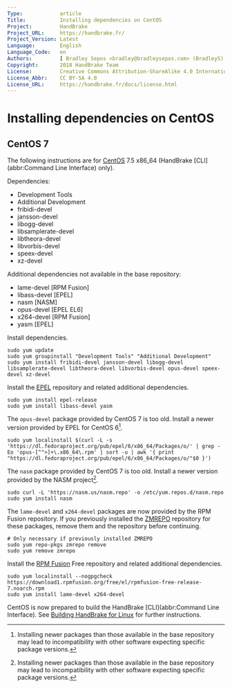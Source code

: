 ```yaml
---
Type:            article
Title:           Installing dependencies on CentOS
Project:         HandBrake
Project_URL:     https://handbrake.fr/
Project_Version: Latest
Language:        English
Language_Code:   en
Authors:         [ Bradley Sepos <bradley@bradleysepos.com> (BradleyS) ]
Copyright:       2018 HandBrake Team
License:         Creative Commons Attribution-ShareAlike 4.0 International
License_Abbr:    CC BY-SA 4.0
License_URL:     https://handbrake.fr/docs/license.html
---
```


Installing dependencies on CentOS
=================================

## CentOS 7

The following instructions are for [CentOS](https://centos.org) 7.5 x86_64 (HandBrake [CLI](abbr:Command Line Interface) only).

Dependencies:

- Development Tools
- Additional Development
- fribidi-devel
- jansson-devel
- libogg-devel
- libsamplerate-devel
- libtheora-devel
- libvorbis-devel
- speex-devel
- xz-devel

Additional dependencies not available in the base repository:

- lame-devel [RPM Fusion]
- libass-devel [EPEL]
- nasm [NASM]
- opus-devel [EPEL EL6]
- x264-devel [RPM Fusion]
- yasm [EPEL]

Install dependencies.

    sudo yum update
    sudo yum groupinstall "Development Tools" "Additional Development"
    sudo yum install fribidi-devel jansson-devel libogg-devel libsamplerate-devel libtheora-devel libvorbis-devel opus-devel speex-devel xz-devel

Install the [EPEL](https://fedoraproject.org/wiki/EPEL) repository and related additional dependencies.

    sudo yum install epel-release
    sudo yum install libass-devel yasm

The `opus-devel` package provided by CentOS 7 is too old. Install a newer version provided by EPEL for CentOS 6[^opus-el6].

    sudo yum localinstall $(curl -L -s 'https://dl.fedoraproject.org/pub/epel/6/x86_64/Packages/o/' | grep -Eo 'opus-[^">]+\.x86_64\.rpm' | sort -u | awk '{ print "https://dl.fedoraproject.org/pub/epel/6/x86_64/Packages/o/"$0 }')

The `nasm` package provided by CentOS 7 is too old. Install a newer version provided by the NASM project[^nasm-repo].

    sudo curl -L 'https://nasm.us/nasm.repo' -o /etc/yum.repos.d/nasm.repo
    sudo yum install nasm

The `lame-devel` and `x264-devel` packages are now provided by the RPM Fusion repository. If you previously installed the [ZMREPO](https://zmrepo.zoneminder.com) repository for these packages, remove them and the repository before continuing.

    # Only necessary if previously installed ZMREPO
    sudo yum repo-pkgs zmrepo remove
    sudo yum remove zmrepo

Install the [RPM Fusion](http://rpmfusion.org) Free repository and related additional dependencies.

    sudo yum localinstall --nogpgcheck https://download1.rpmfusion.org/free/el/rpmfusion-free-release-7.noarch.rpm
    sudo yum install lame-devel x264-devel

CentOS is now prepared to build the HandBrake [CLI](abbr:Command Line Interface). See [Building HandBrake for Linux](build-linux.html) for further instructions.

[^opus-el6]: Installing newer packages than those available in the base repository may lead to incompatibility with other software expecting specific package versions.

[^nasm-repo]: Installing newer packages than those available in the base repository may lead to incompatibility with other software expecting specific package versions.
